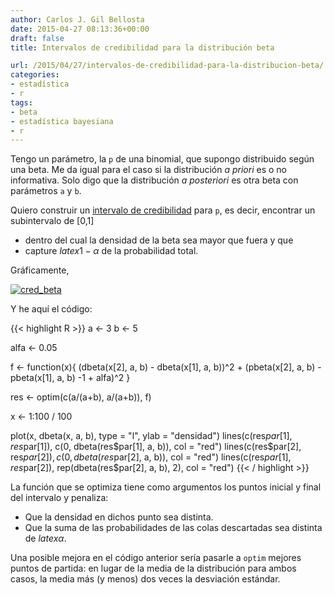 ```yaml
---
author: Carlos J. Gil Bellosta
date: 2015-04-27 08:13:36+00:00
draft: false
title: Intervalos de credibilidad para la distribución beta

url: /2015/04/27/intervalos-de-credibilidad-para-la-distribucion-beta/
categories:
- estadística
- r
tags:
- beta
- estadística bayesiana
- r
---
```


Tengo un parámetro, la `p` de una binomial, que supongo distribuido según una beta. Me da igual para el caso si la distribución _a priori_ es o no informativa. Solo digo que la distribución _a posteriori_ es otra beta con parámetros `a` y `b`.

Quiero construir un [intervalo de credibilidad](http://en.wikipedia.org/wiki/Credible_interval) para `p`, es decir, encontrar un subintervalo de [0,1]

* dentro del cual la densidad de la beta sea mayor que fuera y que
* capture $latex 1-\alpha$ de la probabilidad total.

Gráficamente,

[![cred_beta](/wp-uploads/2015/04/cred_beta.png#center)
](/wp-uploads/2015/04/cred_beta.png#center)

Y he aquí el código:

{{< highlight R >}}
a <- 3
b <- 5

alfa <- 0.05

f <- function(x){
(dbeta(x[2], a, b) - dbeta(x[1], a, b))^2 +
      (pbeta(x[2], a, b) - pbeta(x[1], a, b) -1 +  alfa)^2
}

res <- optim(c(a/(a+b), a/(a+b)), f)

x <- 1:100 / 100

plot(x, dbeta(x, a, b), type = "l", ylab = "densidad")
lines(c(res$par[1], res$par[1]),
      c(0, dbeta(res$par[1], a, b)), col = "red")
lines(c(res$par[2], res$par[2]),
      c(0, dbeta(res$par[2], a, b)), col = "red")
lines(c(res$par[1], res$par[2]),
      rep(dbeta(res$par[2], a, b), 2), col = "red")
{{< / highlight >}}


La función que se optimiza tiene como argumentos los puntos inicial y final del intervalo y penaliza:

* Que la densidad en dichos punto sea distinta.
* Que la suma de las probabilidades de las colas descartadas sea distinta de $latex \alpha$.

Una posible mejora en el código anterior sería pasarle a `optim` mejores puntos de partida: en lugar de la media de la distribución para ambos casos, la media más (y menos) dos veces la desviación estándar.